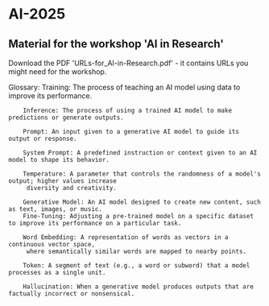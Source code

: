 # AI-2025
## Material for the workshop 'AI in Research'
Download the PDF 'URLs-for_AI-in-Research.pdf' - it contains URLs you might need for the workshop.

Glossary:
        Training: The process of teaching an AI model using data to improve its performance.
        
        Inference: The process of using a trained AI model to make predictions or generate outputs.
        
        Prompt: An input given to a generative AI model to guide its output or response.
        
        System Prompt: A predefined instruction or context given to an AI model to shape its behavior.
        
        Temperature: A parameter that controls the randomness of a model's output; higher values increase
         diversity and creativity.
         
        Generative Model: An AI model designed to create new content, such as text, images, or music.
        Fine-Tuning: Adjusting a pre-trained model on a specific dataset to improve its performance on a particular task.
        
        Word Embedding: A representation of words as vectors in a continuous vector space,
         where semantically similar words are mapped to nearby points.
         
        Token: A segment of text (e.g., a word or subword) that a model processes as a single unit.
        
        Hallucination: When a generative model produces outputs that are factually incorrect or nonsensical.
        

